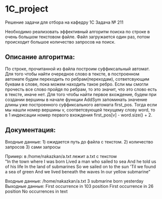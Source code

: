 # 1C_project
Решение задачи для отбора на кафедру 1С
Задача № 211


Необходимо реализовать эффективный алгоритм поиска по строке в очень большом текстовом файле. Файл загружается один раз, потом происходит большое количество запросов на поиск.

## Описание алгоритма:
По строке, прочитанной из файла построим суффиксальный автомат. Для того чтобы найти очередное слово в тексте, в построенном автомате будем переходить по ребрам(переходам), сответсвующим буквам в слове, пока можем находить такое ребро. Если мы смогли прочесть все слово пройдя по ребрам, то это значит, что это слово есть в тексте, иначе нет. Для того чтобы найти первое вхождение, будем при создании вершины в начале функции AddSym запоминать значение длины уже построенного суффиксального автомата first_pos. Тогда если мы нашли номер вершины v, соответсвующей текущему слову word, то в 1 индексации номер первого вхождения first_pos[v] - word.size() + 2.

## Документация:
Входные данные: 1) ожидается путь до файла с текстом. 2) количество запросов 3) сами запросы


Пример: в /home/nakazkan/a.txt лежит a.txt с текстом  
"In the town where I was born
Lived a man who sailed to sea
And he told us of his life
In the land of submarines
So we sailed on to the sun
'Til we found a sea of green
And we lived beneath the waves
In our yellow submarine"

Входные данные:   /home/nakazkan/a.txt   3  submarine  born  yesterday
Выходные данные: First occurrence in 103 position  First occurrence in 26 position  No occurrences in text



